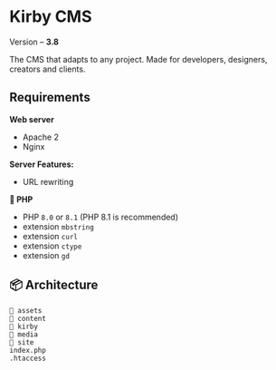 # Kirby CMS
Version – **3.8**

The CMS that adapts to any project. Made for developers, designers, creators and clients.

## Requirements
**Web server**
- Apache 2
- Nginx

**Server Features:**
- URL rewriting

**🐘 PHP**
- PHP `8.0` or `8.1` (PHP 8.1 is recommended)
- extension `mbstring`
- extension `curl`
- extension `ctype`
- extension `gd`

## 📦 Architecture
```
📁 assets
📁 content
📁 kirby
📁 media
📁 site
index.php
.htaccess
```
